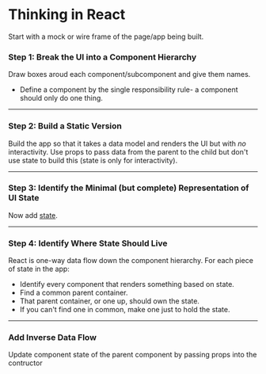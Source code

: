 # Thinking in React

Start with a mock or wire frame of the page/app being built.

### Step 1: Break the UI into a Component Hierarchy

Draw boxes aroud each component/subcomponent and give them names. 
  - Define a component by the single responsibility rule- a component should only do one thing.

---

### Step 2: Build a Static Version

Build the app so that it takes a data model and renders the UI but with _no_ interactivity. Use props to pass data from the parent to the child but don't use state to build this (state is only for interactivity).

---

### Step 3: Identify the Minimal (but complete) Representation of UI State

Now add [state](https://github.com/nnguy152/react-cheatsheet/blob/master/states%26props.md).
 

---

### Step 4: Identify Where State Should Live

React is one-way data flow down the component hierarchy. 
For each piece of state in the app:

  - Identify every component that renders something based on state.
  - Find a common parent container.
  - That parent container, or one up, should own the state.
  - If you can't find one in common, make one just to hold the state.

---

### Add Inverse Data Flow

Update component state of the parent component by passing props into the contructor 

